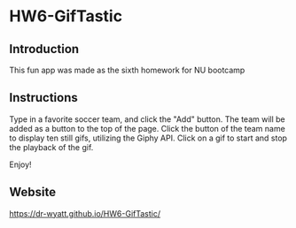 # HW6-GifTastic

## Introduction
This fun app was made as the sixth homework for NU bootcamp

## Instructions
Type in a favorite soccer team, and click the "Add" button.
The team will be added as a button to the top of the page. 
Click the button of the team name to display ten still gifs, utilizing the Giphy API.
Click on a gif to start and stop the playback of the gif.

Enjoy!

## Website
https://dr-wyatt.github.io/HW6-GifTastic/